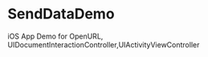 SendDataDemo
============

iOS App Demo for OpenURL, UIDocumentInteractionController,UIActivityViewController